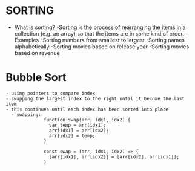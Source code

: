 # SORTING

-   What is sorting?
    -Sorting is the process of rearranging the items in a collection (e.g. an array) so that the items are in some kind of order.
    -Examples
    -Sorting numbers from smallest to largest
    -Sorting names alphabetically
    -Sorting movies based on release year
    -Sorting movies based on revenue

# Bubble Sort

    - using pointers to compare index
    - swapping the largest index to the right until it become the last item
    - this continues until each index has been sorted into place
      - swapping:
                  function swap(arr, idx1, idx2) {
                    var temp = arr[idx1];
                    arr[idx1] = arr[idx2];
                    arr[idx2] = temp;
                  }

                  const swap = (arr, idx1, idx2) => {
                    [arr[idx1], arr[idx2]] = [arr[idx2], arr[idx1]];
                  }
